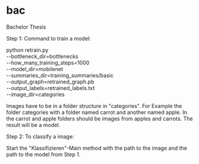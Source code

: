 # bac
Bachelor Thesis

Step 1: Command to train a model:

python retrain.py \
--bottleneck_dir=bottlenecks \
--how_many_training_steps=1000 \
--model_dir=mobilenet \
--summaries_dir=training_summaries/basic \
--output_graph=retrained_graph.pb \
--output_labels=retrained_labels.txt \
--image_dir=categories

Images have to be in a folder structure in "categories". For Example the folder categories with a folder named carrot and another named apple. In the carrot and apple folders should be images from apples and carrots. The result will be a model.

Step 2: To classify a image:

Start the "Klassifizieren"-Main method with the path to the image and the path to the model from Step 1.
